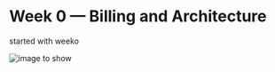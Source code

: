 # Week 0 — Billing and Architecture

started with weeko

![image to show](/assets/Untitled.png)






